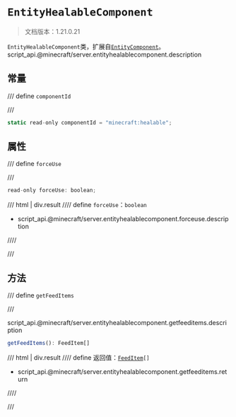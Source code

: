 # `EntityHealableComponent`

> 文档版本：1.21.0.21

`EntityHealableComponent`类，扩展自[`EntityComponent`](./entitycomponent.md)。script_api.@minecraft/server.entityhealablecomponent.description

## 常量

/// define
`componentId`


///

```js
static read-only componentId = "minecraft:healable";
```


## 属性

/// define
`forceUse`


///

```js
read-only forceUse: boolean;
```

/// html | div.result
//// define
`forceUse`：`boolean`

- script_api.@minecraft/server.entityhealablecomponent.forceuse.description


////

///


## 方法

/// define
`getFeedItems`


///

script_api.@minecraft/server.entityhealablecomponent.getfeeditems.description

```js
getFeedItems(): FeedItem[]
```

/// html | div.result
//// define
返回值：<code><a href="../feeditem/">FeedItem</a>[]</code>

- script_api.@minecraft/server.entityhealablecomponent.getfeeditems.return


////

///

